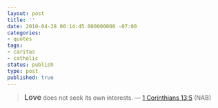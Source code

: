 ```yaml
---
layout: post
title: ''
date: 2010-04-28 00:14:45.000000000 -07:00
categories:
- quotes
tags:
- caritas
- catholic
status: publish
type: post
published: true
---
```

> <big><strong>Love</strong></big> does not seek its own interests.
&mdash; [1 Corinthians 13:5](http://www.usccb.org/nab/bible/1corinthians/1corinthians13.htm#v5) (NAB)
